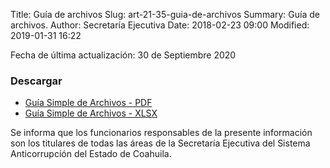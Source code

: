 Title: Guía de archivos
Slug: art-21-35-guia-de-archivos
Summary: Guía de archivos.
Author: Secretaría Ejecutiva
Date: 2018-02-23 09:00
Modified: 2019-01-31 16:22


Fecha de última actualización: 30 de Septiembre 2020

### Descargar

* [Guía Simple de Archivos - PDF](guia-de-archivos.pdf)
* [Guía Simple de Archivos - XLSX](guia-de-archivos.xlsx)

Se informa que los funcionarios responsables de la presente información son los titulares de todas las áreas de la Secretaría Ejecutiva del Sistema Anticorrupción del Estado de Coahuila.
